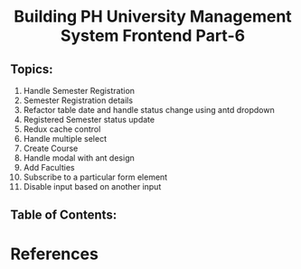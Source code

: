 <h1 align='center'>Building PH University Management System Frontend Part-6</h1>

## Topics:

1. Handle Semester Registration
2. Semester Registration details
3. Refactor table date and handle status change using antd dropdown
4. Registered Semester status update
5. Redux cache control
6. Handle multiple select
7. Create Course
8. Handle modal with ant design
9. Add Faculties
10. Subscribe to a particular form element
11. Disable input based on another input

## Table of Contents:

# References
